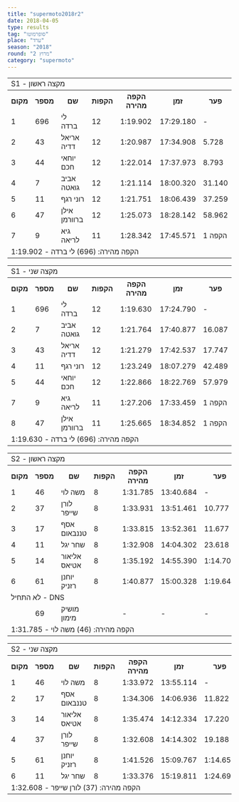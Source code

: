 ```yaml
---
title: "supermoto2018r2"
date: 2018-04-05
type: results
tag: "סופרמוטו"
place: "ערד"
season: "2018"
round: "מרוץ 2"
category: "supermoto"
---
```

<table class="line_color">
    <tr>
        <td colspan="99" class="title_font">S1 - מקצה ראשון</td>
    </tr>
    <tr class="rnkh_bkcolor">
        <th class="rnkh_font">מקום</th>
        <th class="rnkh_font">מספר</th>
        <th class="rnkh_font">שם</th>
        <th class="rnkh_font">הקפות</th>
        <th class="rnkh_font">הקפה מהירה</th>
        <th class="rnkh_font">זמן</th>
        <th class="rnkh_font">פער</th>
    </tr>
    <tr class="rnk_bkcolor">
        <td class="rnk_font">1</td>
        <td class="rnk_font">696</td>
        <td class="rnk_font">לי ברדה</td>
        <td class="rnk_font">12</td>
        <td class="rnk_font">1:19.902</td>
        <td class="rnk_font">17:29.180</td>
        <td class="rnk_font">-</td>
    </tr>
    <tr class="rnk_bkcolor">
        <td class="rnk_font">2</td>
        <td class="rnk_font">43</td>
        <td class="rnk_font">אריאל דדיה</td>
        <td class="rnk_font">12</td>
        <td class="rnk_font">1:20.987</td>
        <td class="rnk_font">17:34.908</td>
        <td class="rnk_font">5.728</td>
    </tr>
    <tr class="rnk_bkcolor">
        <td class="rnk_font">3</td>
        <td class="rnk_font">44</td>
        <td class="rnk_font">יוחאי חכם</td>
        <td class="rnk_font">12</td>
        <td class="rnk_font">1:22.014</td>
        <td class="rnk_font">17:37.973</td>
        <td class="rnk_font">8.793</td>
    </tr>
    <tr class="rnk_bkcolor">
        <td class="rnk_font">4</td>
        <td class="rnk_font">7</td>
        <td class="rnk_font">אביב גואטה</td>
        <td class="rnk_font">12</td>
        <td class="rnk_font">1:21.114</td>
        <td class="rnk_font">18:00.320</td>
        <td class="rnk_font">31.140</td>
    </tr>
    <tr class="rnk_bkcolor">
        <td class="rnk_font">5</td>
        <td class="rnk_font">11</td>
        <td class="rnk_font">רוני רגף</td>
        <td class="rnk_font">12</td>
        <td class="rnk_font">1:21.751</td>
        <td class="rnk_font">18:06.439</td>
        <td class="rnk_font">37.259</td>
    </tr>
    <tr class="rnk_bkcolor">
        <td class="rnk_font">6</td>
        <td class="rnk_font">47</td>
        <td class="rnk_font">אילן ברוורמן</td>
        <td class="rnk_font">12</td>
        <td class="rnk_font">1:25.073</td>
        <td class="rnk_font">18:28.142</td>
        <td class="rnk_font">58.962</td>
    </tr>
    <tr class="rnk_bkcolor">
        <td class="rnk_font">7</td>
        <td class="rnk_font">9</td>
        <td class="rnk_font">גיא לריאה</td>
        <td class="rnk_font">11</td>
        <td class="rnk_font">1:28.342</td>
        <td class="rnk_font">17:45.571</td>
        <td class="rnk_font">1 הקפה</td>
    </tr>
    <tr>
        <td colspan="99" class="comment_font">הקפה מהירה: (696) לי ברדה - 1:19.902</td>
    </tr>
</table>
<table class="line_color">
    <tr>
        <td colspan="99" class="title_font">S1 - מקצה שני</td>
    </tr>
    <tr class="rnkh_bkcolor">
        <th class="rnkh_font">מקום</th>
        <th class="rnkh_font">מספר</th>
        <th class="rnkh_font">שם</th>
        <th class="rnkh_font">הקפות</th>
        <th class="rnkh_font">הקפה מהירה</th>
        <th class="rnkh_font">זמן</th>
        <th class="rnkh_font">פער</th>
    </tr>
    <tr class="rnk_bkcolor">
        <td class="rnk_font">1</td>
        <td class="rnk_font">696</td>
        <td class="rnk_font">לי ברדה</td>
        <td class="rnk_font">12</td>
        <td class="rnk_font">1:19.630</td>
        <td class="rnk_font">17:24.790</td>
        <td class="rnk_font">-</td>
    </tr>
    <tr class="rnk_bkcolor">
        <td class="rnk_font">2</td>
        <td class="rnk_font">7</td>
        <td class="rnk_font">אביב גואטה</td>
        <td class="rnk_font">12</td>
        <td class="rnk_font">1:21.764</td>
        <td class="rnk_font">17:40.877</td>
        <td class="rnk_font">16.087</td>
    </tr>
    <tr class="rnk_bkcolor">
        <td class="rnk_font">3</td>
        <td class="rnk_font">43</td>
        <td class="rnk_font">אריאל דדיה</td>
        <td class="rnk_font">12</td>
        <td class="rnk_font">1:21.279</td>
        <td class="rnk_font">17:42.537</td>
        <td class="rnk_font">17.747</td>
    </tr>
    <tr class="rnk_bkcolor">
        <td class="rnk_font">4</td>
        <td class="rnk_font">11</td>
        <td class="rnk_font">רוני רגף</td>
        <td class="rnk_font">12</td>
        <td class="rnk_font">1:23.249</td>
        <td class="rnk_font">18:07.279</td>
        <td class="rnk_font">42.489</td>
    </tr>
    <tr class="rnk_bkcolor">
        <td class="rnk_font">5</td>
        <td class="rnk_font">44</td>
        <td class="rnk_font">יוחאי חכם</td>
        <td class="rnk_font">12</td>
        <td class="rnk_font">1:22.866</td>
        <td class="rnk_font">18:22.769</td>
        <td class="rnk_font">57.979</td>
    </tr>
    <tr class="rnk_bkcolor">
        <td class="rnk_font">7</td>
        <td class="rnk_font">9</td>
        <td class="rnk_font">גיא לריאה</td>
        <td class="rnk_font">11</td>
        <td class="rnk_font">1:27.206</td>
        <td class="rnk_font">17:33.459</td>
        <td class="rnk_font">1 הקפה</td>
    </tr>
    <tr class="rnk_bkcolor">
        <td class="rnk_font">8</td>
        <td class="rnk_font">47</td>
        <td class="rnk_font">אילן ברוורמן</td>
        <td class="rnk_font">11</td>
        <td class="rnk_font">1:25.665</td>
        <td class="rnk_font">18:34.852</td>
        <td class="rnk_font">1 הקפה</td>
    </tr>
    <tr>
        <td colspan="99" class="comment_font">הקפה מהירה: (696) לי ברדה - 1:19.630</td>
    </tr>
</table>
<table class="line_color">
    <tr>
        <td colspan="99" class="title_font">S2 - מקצה ראשון</td>
    </tr>
    <tr class="rnkh_bkcolor">
        <th class="rnkh_font">מקום</th>
        <th class="rnkh_font">מספר</th>
        <th class="rnkh_font">שם</th>
        <th class="rnkh_font">הקפות</th>
        <th class="rnkh_font">הקפה מהירה</th>
        <th class="rnkh_font">זמן</th>
        <th class="rnkh_font">פער</th>
    </tr>
    <tr class="rnk_bkcolor">
        <td class="rnk_font">1</td>
        <td class="rnk_font">46</td>
        <td class="rnk_font">משה לוי</td>
        <td class="rnk_font">8</td>
        <td class="rnk_font">1:31.785</td>
        <td class="rnk_font">13:40.684</td>
        <td class="rnk_font">-</td>
    </tr>
    <tr class="rnk_bkcolor">
        <td class="rnk_font">2</td>
        <td class="rnk_font">37</td>
        <td class="rnk_font">לורן שייפר</td>
        <td class="rnk_font">8</td>
        <td class="rnk_font">1:33.931</td>
        <td class="rnk_font">13:51.461</td>
        <td class="rnk_font">10.777</td>
    </tr>
    <tr class="rnk_bkcolor">
        <td class="rnk_font">3</td>
        <td class="rnk_font">17</td>
        <td class="rnk_font">אסף טננבאום</td>
        <td class="rnk_font">8</td>
        <td class="rnk_font">1:33.815</td>
        <td class="rnk_font">13:52.361</td>
        <td class="rnk_font">11.677</td>
    </tr>
    <tr class="rnk_bkcolor">
        <td class="rnk_font">4</td>
        <td class="rnk_font">11</td>
        <td class="rnk_font">שחר יגל</td>
        <td class="rnk_font">8</td>
        <td class="rnk_font">1:32.908</td>
        <td class="rnk_font">14:04.302</td>
        <td class="rnk_font">23.618</td>
    </tr>
    <tr class="rnk_bkcolor">
        <td class="rnk_font">5</td>
        <td class="rnk_font">14</td>
        <td class="rnk_font">אליאור אטיאס</td>
        <td class="rnk_font">8</td>
        <td class="rnk_font">1:35.192</td>
        <td class="rnk_font">14:55.390</td>
        <td class="rnk_font">1:14.706</td>
    </tr>
    <tr class="rnk_bkcolor">
        <td class="rnk_font">6</td>
        <td class="rnk_font">61</td>
        <td class="rnk_font">יוחנן רזניק</td>
        <td class="rnk_font">8</td>
        <td class="rnk_font">1:40.877</td>
        <td class="rnk_font">15:00.328</td>
        <td class="rnk_font">1:19.644</td>
    </tr>
    <tr>
        <td colspan="99" class="subtitle_font">לא התחיל - DNS</td>
    </tr>
    <tr class="rnk_bkcolor">
        <td class="rnk_font"></td>
        <td class="rnk_font">69</td>
        <td class="rnk_font">מושיק מימון</td>
        <td class="rnk_font"></td>
        <td class="rnk_font">-</td>
        <td class="rnk_font">-</td>
        <td class="rnk_font">-</td>
    </tr>
    <tr>
        <td colspan="99" class="comment_font">הקפה מהירה: (46) משה לוי - 1:31.785</td>
    </tr>
</table>
<table class="line_color">
    <tr>
        <td colspan="99" class="title_font">S2 - מקצה שני</td>
    </tr>
    <tr class="rnkh_bkcolor">
        <th class="rnkh_font">מקום</th>
        <th class="rnkh_font">מספר</th>
        <th class="rnkh_font">שם</th>
        <th class="rnkh_font">הקפות</th>
        <th class="rnkh_font">הקפה מהירה</th>
        <th class="rnkh_font">זמן</th>
        <th class="rnkh_font">פער</th>
    </tr>
    <tr class="rnk_bkcolor">
        <td class="rnk_font">1</td>
        <td class="rnk_font">46</td>
        <td class="rnk_font">משה לוי</td>
        <td class="rnk_font">8</td>
        <td class="rnk_font">1:33.972</td>
        <td class="rnk_font">13:55.114</td>
        <td class="rnk_font">-</td>
    </tr>
    <tr class="rnk_bkcolor">
        <td class="rnk_font">2</td>
        <td class="rnk_font">17</td>
        <td class="rnk_font">אסף טננבאום</td>
        <td class="rnk_font">8</td>
        <td class="rnk_font">1:34.306</td>
        <td class="rnk_font">14:06.936</td>
        <td class="rnk_font">11.822</td>
    </tr>
    <tr class="rnk_bkcolor">
        <td class="rnk_font">3</td>
        <td class="rnk_font">14</td>
        <td class="rnk_font">אליאור אטיאס</td>
        <td class="rnk_font">8</td>
        <td class="rnk_font">1:35.474</td>
        <td class="rnk_font">14:12.334</td>
        <td class="rnk_font">17.220</td>
    </tr>
    <tr class="rnk_bkcolor">
        <td class="rnk_font">4</td>
        <td class="rnk_font">37</td>
        <td class="rnk_font">לורן שייפר</td>
        <td class="rnk_font">8</td>
        <td class="rnk_font">1:32.608</td>
        <td class="rnk_font">14:14.302</td>
        <td class="rnk_font">19.188</td>
    </tr>
    <tr class="rnk_bkcolor">
        <td class="rnk_font">5</td>
        <td class="rnk_font">61</td>
        <td class="rnk_font">יוחנן רזניק</td>
        <td class="rnk_font">8</td>
        <td class="rnk_font">1:41.526</td>
        <td class="rnk_font">15:09.767</td>
        <td class="rnk_font">1:14.653</td>
    </tr>
    <tr class="rnk_bkcolor">
        <td class="rnk_font">6</td>
        <td class="rnk_font">11</td>
        <td class="rnk_font">שחר יגל</td>
        <td class="rnk_font">8</td>
        <td class="rnk_font">1:33.376</td>
        <td class="rnk_font">15:19.811</td>
        <td class="rnk_font">1:24.697</td>
    </tr>
    <tr>
        <td colspan="99" class="comment_font">הקפה מהירה: (37) לורן שייפר - 1:32.608</td>
    </tr>
</table>
